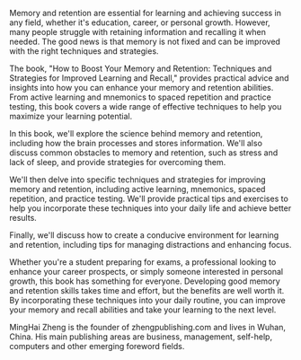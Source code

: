 
Memory and retention are essential for learning and achieving success in any field, whether it's education, career, or personal growth. However, many people struggle with retaining information and recalling it when needed. The good news is that memory is not fixed and can be improved with the right techniques and strategies.

The book, "How to Boost Your Memory and Retention: Techniques and Strategies for Improved Learning and Recall," provides practical advice and insights into how you can enhance your memory and retention abilities. From active learning and mnemonics to spaced repetition and practice testing, this book covers a wide range of effective techniques to help you maximize your learning potential.

In this book, we'll explore the science behind memory and retention, including how the brain processes and stores information. We'll also discuss common obstacles to memory and retention, such as stress and lack of sleep, and provide strategies for overcoming them.

We'll then delve into specific techniques and strategies for improving memory and retention, including active learning, mnemonics, spaced repetition, and practice testing. We'll provide practical tips and exercises to help you incorporate these techniques into your daily life and achieve better results.

Finally, we'll discuss how to create a conducive environment for learning and retention, including tips for managing distractions and enhancing focus.

Whether you're a student preparing for exams, a professional looking to enhance your career prospects, or simply someone interested in personal growth, this book has something for everyone. Developing good memory and retention skills takes time and effort, but the benefits are well worth it. By incorporating these techniques into your daily routine, you can improve your memory and recall abilities and take your learning to the next level.

MingHai Zheng is the founder of zhengpublishing.com and lives in Wuhan, China. His main publishing areas are business, management, self-help, computers and other emerging foreword fields.
